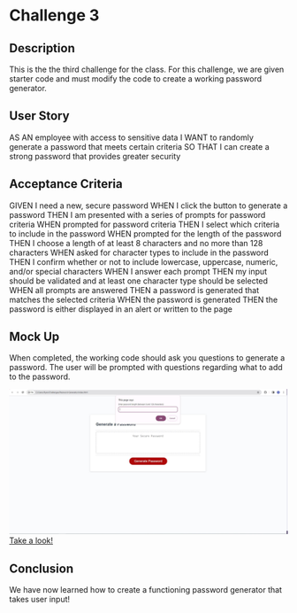 # Challenge 3

## Description

This is the the third challenge for the class. For this challenge, we are given starter code and must modify the code to create a working password generator.

## User Story

AS AN employee with access to sensitive data
I WANT to randomly generate a password that meets certain criteria
SO THAT I can create a strong password that provides greater security

## Acceptance Criteria

GIVEN I need a new, secure password
WHEN I click the button to generate a password
THEN I am presented with a series of prompts for password criteria
WHEN prompted for password criteria
THEN I select which criteria to include in the password
WHEN prompted for the length of the password
THEN I choose a length of at least 8 characters and no more than 128 characters
WHEN asked for character types to include in the password
THEN I confirm whether or not to include lowercase, uppercase, numeric, and/or special characters
WHEN I answer each prompt
THEN my input should be validated and at least one character type should be selected
WHEN all prompts are answered
THEN a password is generated that matches the selected criteria
WHEN the password is generated
THEN the password is either displayed in an alert or written to the page

## Mock Up

When completed, the working code should ask you questions to generate a password. The user will be prompted with questions regarding what to add to the password.

![Password Generator](./assets/images/pass_generator.JPG)
[Take a look!](https://ryanhuynh006.github.io/Password-Generator/)

## Conclusion

We have now learned how to create a functioning password generator that takes user input! 